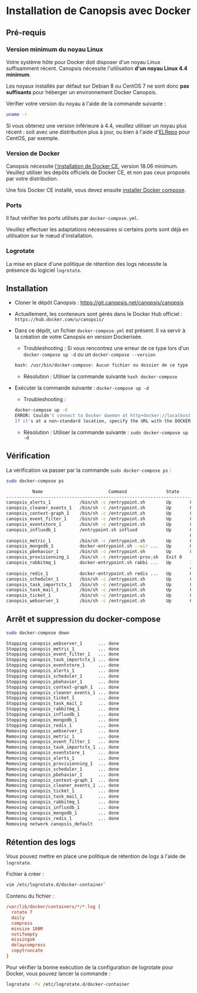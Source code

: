 # Installation de Canopsis avec Docker

## Pré-requis

### Version minimum du noyau Linux

Votre système hôte pour Docker doit disposer d'un noyau Linux suffisamment récent. Canopsis nécessite l'utilisation **d'un noyau Linux 4.4 minimum**.

Les noyaux installés par défaut sur Debian 8 ou CentOS 7 ne sont donc **pas suffisants** pour héberger un environnement Docker Canopsis.

Vérifier votre version du noyau à l'aide de la commande suivante :
```sh
uname -r
```

Si vous obtenez une version inférieure à 4.4, veuillez utiliser un noyau plus récent : soit avec une distribution plus à jour, ou bien à l'aide d'[ELRepo](https://elrepo.org/tiki/kernel-lt) pour CentOS, par exemple.

### Version de Docker

Canopsis nécessite [l'installation de Docker CE](https://docs.docker.com/install/#supported-platforms), version 18.06 minimum. Veuillez utiliser les dépôts officiels de Docker CE, et non pas ceux proposés par votre distribution.

Une fois Docker CE installé, vous devez ensuite [installer Docker compose](https://docs.docker.com/compose/install/#install-compose).

### Ports

Il faut vérifier les ports utilisés par `docker-compose.yml`.  

Veuillez effectuer les adaptations nécessaires si certains ports sont déjà en utilisation sur le nœud d'installation.

### Logrotate

La mise en place d'une politique de rétention des logs nécessite la présence du logiciel `logrotate`.

## Installation

- Cloner le dépôt Canopsis : https://git.canopsis.net/canopsis/canopsis
- Actuellement, les conteneurs sont gérés dans le Docker Hub officiel : `https://hub.docker.com/u/canopsis/`
- Dans ce dépôt, un fichier `docker-compose.yml` est présent. Il va servir à la création de votre Canopsis en version Dockerisée.


    - Troubleshooting : Si vous rencontrez une erreur de ce type lors d'un `docker-compose up -d` ou un `docker-compose --version`  
    ```bash
    bash: /usr/bin/docker-compose: Aucun fichier ou dossier de ce type
    ```

    - Résolution : Utiliser la commande suivante `hash docker-compose`  

- Exécuter la commande suivante : `docker-compose up -d`

    - Troubleshooting :
    ```sh
    docker-compose up -d
    ERROR: Couldn't connect to Docker daemon at http+docker://localhost - is it running?
    If it's at a non-standard location, specify the URL with the DOCKER_HOST environment variable.
    ```
    - Résolution : Utiliser la commande suivante : `sudo docker-compose up -d`

## Vérification

La vérification va passer par la commande `sudo docker-compose ps` :

```sh
sudo docker-compose ps

          Name                         Command               State                          Ports                      
-----------------------------------------------------------------------------------------------------------------------
canopsis_alerts_1           /bin/sh -c /entrypoint.sh        Up       8082/tcp                                         
canopsis_cleaner_events_1   /bin/sh -c /entrypoint.sh        Up       8082/tcp                                         
canopsis_context-graph_1    /bin/sh -c /entrypoint.sh        Up       8082/tcp                                         
canopsis_event_filter_1     /bin/sh -c /entrypoint.sh        Up       8082/tcp                                         
canopsis_eventstore_1       /bin/sh -c /entrypoint.sh        Up       8082/tcp                                         
canopsis_influxdb_1         /entrypoint.sh influxd           Up       0.0.0.0:4444->4444/udp, 0.0.0.0:8083->8083/tcp,  
                                                                      0.0.0.0:8086->8086/tcp                           
canopsis_metric_1           /bin/sh -c /entrypoint.sh        Up       8082/tcp                                         
canopsis_mongodb_1          docker-entrypoint.sh --wir ...   Up       0.0.0.0:27027->27017/tcp                         
canopsis_pbehavior_1        /bin/sh -c /entrypoint.sh        Up       8082/tcp                                         
canopsis_provisionning_1    /bin/sh -c /entrypoint-prov.sh   Exit 0                                                    
canopsis_rabbitmq_1         docker-entrypoint.sh rabbi ...   Up       15671/tcp, 0.0.0.0:15672->15672/tcp, 25672/tcp,  
                                                                      4369/tcp, 5671/tcp, 0.0.0.0:5672->5672/tcp       
canopsis_redis_1            docker-entrypoint.sh redis ...   Up       0.0.0.0:6379->6379/tcp                           
canopsis_scheduler_1        /bin/sh -c /entrypoint.sh        Up       8082/tcp                                         
canopsis_task_importctx_1   /bin/sh -c /entrypoint.sh        Up       8082/tcp                                         
canopsis_task_mail_1        /bin/sh -c /entrypoint.sh        Up       8082/tcp                                         
canopsis_ticket_1           /bin/sh -c /entrypoint.sh        Up       8082/tcp                                         
canopsis_webserver_1        /bin/sh -c /entrypoint.sh        Up       0.0.0.0:28082->8082/tcp   
```

## Arrêt et suppression du docker-compose

```sh
sudo docker-compose down

Stopping canopsis_webserver_1      ... done
Stopping canopsis_metric_1         ... done
Stopping canopsis_event_filter_1   ... done
Stopping canopsis_task_importctx_1 ... done
Stopping canopsis_eventstore_1     ... done
Stopping canopsis_alerts_1         ... done
Stopping canopsis_scheduler_1      ... done
Stopping canopsis_pbehavior_1      ... done
Stopping canopsis_context-graph_1  ... done
Stopping canopsis_cleaner_events_1 ... done
Stopping canopsis_ticket_1         ... done
Stopping canopsis_task_mail_1      ... done
Stopping canopsis_rabbitmq_1       ... done
Stopping canopsis_influxdb_1       ... done
Stopping canopsis_mongodb_1        ... done
Stopping canopsis_redis_1          ... done
Removing canopsis_webserver_1      ... done
Removing canopsis_metric_1         ... done
Removing canopsis_event_filter_1   ... done
Removing canopsis_task_importctx_1 ... done
Removing canopsis_eventstore_1     ... done
Removing canopsis_alerts_1         ... done
Removing canopsis_provisionning_1  ... done
Removing canopsis_scheduler_1      ... done
Removing canopsis_pbehavior_1      ... done
Removing canopsis_context-graph_1  ... done
Removing canopsis_cleaner_events_1 ... done
Removing canopsis_ticket_1         ... done
Removing canopsis_task_mail_1      ... done
Removing canopsis_rabbitmq_1       ... done
Removing canopsis_influxdb_1       ... done
Removing canopsis_mongodb_1        ... done
Removing canopsis_redis_1          ... done
Removing network canopsis_default
```

## Rétention des logs

Vous pouvez mettre en place une politique de rétention de logs à l'aide de `logrotate`.

Fichier à créer :

```bash
vim /etc/logrotate.d/docker-container`
```

Contenu du fichier :

```ini
/var/lib/docker/containers/*/*.log {
  rotate 7
  daily
  compress
  minsize 100M
  notifempty
  missingok
  delaycompress
  copytruncate
}
```

Pour vérifier la bonne exécution de la configuration de logrotate pour Docker, vous pouvez lancer la commande :

```bash
logrotate -fv /etc/logrotate.d/docker-container
```
